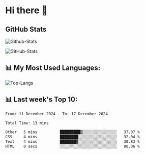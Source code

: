 # Hi there 👋

## GitHub Stats
![Github-Stats](https://github-readme-stats-sigma-five.vercel.app/api?username=ltorson&show_icons=true&theme=radical&count_private=true&show=reviews,discussions_started,discussions_answered,prs_merged,prs_merged_percentage)

![GitHub-Stats](https://github-readme-stats.vercel.app/api/wakatime?username=LeeTorson&theme=synthwave&size_weight=0.5&count_weight=0.5&title_color=36F9F6&langs_count=10&count_private=true)

## 📊 My Most Used Languages:
![Top-Langs](https://github-readme-stats-sigma-five.vercel.app/api/top-langs/?username=LTorson&layout=compact&langs_count=10)


## 📊 Last week's Top 10:
<!--START_SECTION:waka-->

```txt
From: 11 December 2024 - To: 17 December 2024

Total Time: 13 mins

Other   5 mins          █████████▒░░░░░░░░░░░░░░░   37.07 %
CSS     4 mins          ████████░░░░░░░░░░░░░░░░░   32.04 %
Text    4 mins          ███████▓░░░░░░░░░░░░░░░░░   30.83 %
HTML    0 secs          ░░░░░░░░░░░░░░░░░░░░░░░░░   00.06 %
```

<!--END_SECTION:waka-->
